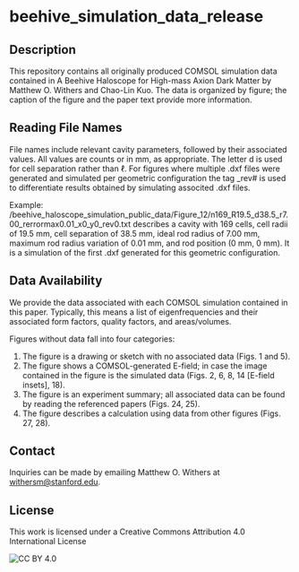 # beehive_simulation_data_release

## Description
This repository contains all originally produced COMSOL simulation data contained in A Beehive Haloscope for High-mass Axion Dark Matter by Matthew O. Withers and Chao-Lin Kuo. The data is organized by figure; the caption of the figure and the paper text provide more information. 

## Reading File Names
File names include relevant cavity parameters, followed by their associated values. All values are counts or in mm, as appropriate. The letter d is used for cell separation rather than $\ell$. For figures where multiple .dxf files were generated and simulated per geometric configuration the tag \_rev# is used to differentiate results obtained by simulating associted .dxf files.  

Example: /beehive_haloscope_simulation_public_data/Figure_12/n169_R19.5_d38.5_r7.00_rerrormax0.01_x0_y0_rev0.txt describes a cavity with 169 cells, cell radii of 19.5 mm, cell separation of 38.5 mm, ideal rod radius of 7.00 mm, maximum rod radius variation of 0.01 mm, and rod position (0 mm, 0 mm). It is a simulation of the first .dxf generated for this geometric configuration. 

## Data Availability
We provide the data associated with each COMSOL simulation contained in this paper. Typically, this means a list of eigenfrequencies and their associated form factors, quality factors, and areas/volumes.

Figures without data fall into four categories:

1. The figure is a drawing or sketch with no associated data (Figs. 1 and 5).
2. The figure shows a COMSOL-generated E-field; in case the image contained in the figure is the simulated data (Figs. 2, 6, 8, 14 [E-field insets], 18).
3. The figure is an experiment summary; all associated data can be found by reading the referenced papers (Figs. 24, 25).
4. The figure describes a calculation using data from other figures (Figs. 27, 28).

## Contact
Inquiries can be made by emailing Matthew O. Withers at withersm@stanford.edu.

## License
This work is licensed under a Creative Commons Attribution 4.0 International License

![CC BY 4.0](https://img.shields.io/badge/License-CC%20BY%204.0-lightgrey.svg)
